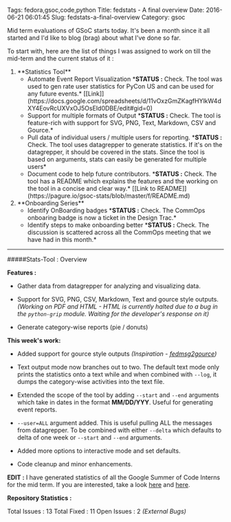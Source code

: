 Tags: fedora,gsoc,code,python
Title: fedstats - A final overview
Date: 2016-06-21 06:01:45
Slug: fedstats-a-final-overview
Category: gsoc


Mid term evaluations of GSoC starts today. It's been a month since it all started and I'd like to blog (brag) about what I've done so far.

To start with, here are the list of things I was assigned to work on till the mid-term and the current status of it :

 <OL>
<LI> **Statistics Tool**
<UL>
<LI> Automate Event Report Visualization
   *<strong>STATUS :</strong> Check. The tool was used to gen rate user statistics for PyCon US and can be used for any future events.* [[Link]](https://docs.google.com/spreadsheets/d/11vOxzGmZKagfHYlkW4dXY4EovRcUXVxOJ5OsEId0DBE/edit#gid=0)

<LI> Support for multiple formats of Output
 *<strong>STATUS :</strong> Check. The tool is feature-rich with support for SVG, PNG, Text, Markdown, CSV and Gource.*

<LI> Pull data of individual users / multiple users for reporting.
 *<strong>STATUS :</strong> Check. The tool uses datagrepper to generate statistics. If it's on the datagrepper, it should be covered in the stats. Since the tool is based on arguments, stats can easily be generated for multiple users*

<LI> Document code to help future contributors.
 *<strong>STATUS :</strong> Check. The tool has a README which explains the features and the working on the tool in a concise and clear way.*  [[Link to README]](https://pagure.io/gsoc-stats/blob/master/f/README.md)
</UL>
<LI>**Onboarding Series**
<UL>
<LI>Identify OnBoarding badges
*<strong>STATUS :</strong> Check. The CommOps onboaring badge is now a ticket in the Design Trac.*

<LI>Identify steps to make onboarding better
*<strong>STATUS :</strong> Check. The discussion is scattered across all the CommOps meeting that we have had in this month.*</UL>
</OL>

<hr>

#####Stats-Tool : Overview
<br>

**Features :**

* Gather data from datagrepper for analyzing and visualizing data.

* Support for SVG, PNG, CSV, Markdown, Text and gource style outputs. *(Working on PDF and HTML - HTML is currently halted due to a bug in the `python-grip` module. Waiting for the developer's response on it)*

* Generate category-wise reports (pie / donuts)


**This week's work:**

* Added support for gource style outputs *(Inspiration - [fedmsg2gource](https://github.com/ralphbean/fedmsg2gource))*

* Text output mode now branches out to two. The default text mode only prints the statistics onto a text while and when combined with `--log`, it dumps the category-wise activities into the text file.

* Extended the scope of the tool by adding `--start` and `--end` arguments which take in dates in the format **MM/DD/YYY**. Useful for generating event reports.

* `--user=ALL` argument added. This is useful pulling ALL the messages from datagrepper. To be combined with either `--delta` which defaults to delta of one week or `--start` and `--end` arguments.

* Added more options to interactive mode and set defaults.

* Code cleanup and minor enhancements.

**EDIT :** I have generated statistics of all the Google Summer of Code Interns for the mid term. If you are interested, take a look [here](https://goo.gl/Z3wRxj) and [here](https://github.com/sachinkamath/fedstats-data/blob/master/interns-mid-term/).


**Repository Statistics :**

Total Issues : 13
Total Fixed : 11
Open Issues : 2  *(External Bugs)*
